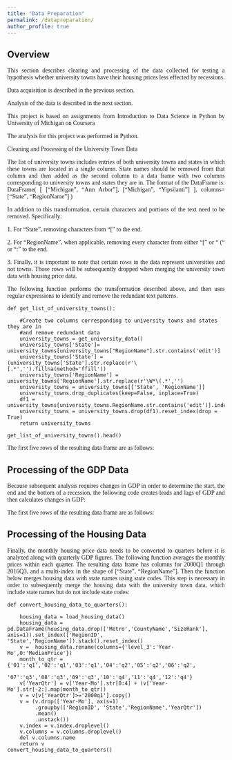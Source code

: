 ```yaml
---
title: "Data Preparation"
permalink: /datapreparation/
author_profile: true
---
```


## Overview

<p style="text-align: justify;font-family: none;">This section describes clearing and processing of the data collected for testing a hypothesis whether university towns have their housing prices less effected by recessions.</p>

<p style="text-align: justify;font-family: none;">Data acquisition is described in the previous section.</p>

<p style="text-align: justify;font-family: none;">Analysis of the data is described in the next section.</p>

<p style="text-align: justify;font-family: none;">This project is based on assignments from Introduction to Data Science in Python by University of Michigan on Coursera</p>

<p style="text-align: justify;font-family: none;">The analysis for this project was performed in Python.</p>

<p style="text-align: justify;font-family: none;">Cleaning and Processing of the University Town Data</p>

<p style="text-align: justify;font-family: none;">The list of university towns includes entries of both university towns and states in which these towns are located in a single column. State names should be removed from that column and then added as the second column to a data frame with two columns corresponding to university towns and states they are in. The format of the DataFrame is: DataFrame( [ [“Michigan”, “Ann Arbor”], [“Michigan”, “Yipsilanti”] ], columns=[“State”, “RegionName”] )</p>

<p style="text-align: justify;font-family: none;">In addition to this transformation, certain characters and portions of the text need to be removed. Specifically:</p>

<p style="text-align: justify;font-family: none;">1.	For “State”, removing characters from “[” to the end.</p>
<p style="text-align: justify;font-family: none;">2.	For “RegionName”, when applicable, removing every character from either “[” or “ (“ or “:” to the end.</p>
<p style="text-align: justify;font-family: none;">3.	Finally, it is important to note that certain rows in the data represent universities and not towns. Those rows will be subsequently dropped when merging the university town data with housing price data.</p>
<p style="text-align: justify;font-family: none;">The following function performs the transformation described above, and then uses regular expressions to identify and remove the redundant text patterns.</p>

```
def get_list_of_university_towns():
        
    #Create two columns corresponding to university towns and states they are in 
    #and remove redundant data
    university_towns = get_university_data()
    university_towns['State']= university_towns[university_towns["RegionName"].str.contains('edit')]
    university_towns['State'] = (university_towns['State'].str.replace(r'\[.*','').fillna(method='ffill'))
    university_towns['RegionName'] = university_towns['RegionName'].str.replace(r'\W*\(.*','')
    university_towns = university_towns[['State', 'RegionName']]
    university_towns.drop_duplicates(keep=False, inplace=True)
    df1 = university_towns[university_towns.RegionName.str.contains('edit')].index
    university_towns = university_towns.drop(df1).reset_index(drop = True)
    return university_towns

get_list_of_university_towns().head() 

```  


<p style="text-align: justify;font-family: none;">The first five rows of the resulting data frame are as follows:</p>


## Processing of the GDP Data

<p style="text-align: justify;font-family: none;">Because subsequent analysis requires changes in GDP in order to determine the start, the end and the bottom of a recession, the following code creates leads and lags of GDP and then calculates changes in GDP:</p>

<p style="text-align: justify;font-family: none;">The first five rows of the resulting data frame are as follows:</p>

## Processing of the Housing Data

<p style="text-align: justify;font-family: none;">Finally, the monthly housing price data needs to be converted to quarters before it is analyzed along with quarterly GDP figures. The following function averages the monthly prices within each quarter. The resulting data frame has columns for 2000Q1 through 2016Q3, and a multi-index in the shape of [“State”, “RegionName”]. Then the function below merges housing data with state names using state codes. This step is necessary in order to subsequently merge the housing data with the university town data, which include state names but do not include state codes:</p>


```
def convert_housing_data_to_quarters():

    housing_data = load_housing_data()
    housing_data = pd.DataFrame(housing_data.drop(['Metro','CountyName','SizeRank'],  axis=1)).set_index(['RegionID', 'State','RegionName']).stack().reset_index()
    v =  housing_data.rename(columns={'level_3':'Year-Mo',0:'MedianPrice'})
    month_to_qtr = {'01':'q1','02':'q1','03':'q1','04':'q2','05':'q2','06':'q2',
                '07':'q3','08':'q3','09':'q3','10':'q4','11':'q4','12':'q4'}
    v['YearQtr'] = v['Year-Mo'].str[0:4] + (v['Year-Mo'].str[-2:].map(month_to_qtr))
    v = v[v['YearQtr']>='2000q1'].copy()
    v = (v.drop(['Year-Mo'], axis=1)
         .groupby(['RegionID', 'State','RegionName','YearQtr'])
         .mean()
         .unstack())
    v.index = v.index.droplevel()
    v.columns = v.columns.droplevel()
    del v.columns.name
    return v
convert_housing_data_to_quarters()
```